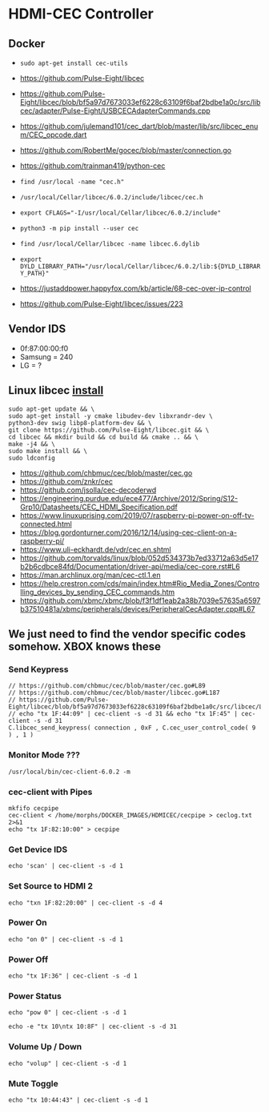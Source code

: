 # HDMI-CEC Controller

## Docker
- `sudo apt-get install cec-utils`

- https://github.com/Pulse-Eight/libcec
- https://github.com/Pulse-Eight/libcec/blob/bf5a97d7673033ef6228c63109f6baf2bdbe1a0c/src/libcec/adapter/Pulse-Eight/USBCECAdapterCommands.cpp
- https://github.com/julemand101/cec_dart/blob/master/lib/src/libcec_enum/CEC_opcode.dart
- https://github.com/RobertMe/gocec/blob/master/connection.go
- https://github.com/trainman419/python-cec
- `find /usr/local -name "cec.h"`
- `/usr/local/Cellar/libcec/6.0.2/include/libcec/cec.h`
- `export CFLAGS="-I/usr/local/Cellar/libcec/6.0.2/include"`
- `python3 -m pip install --user cec`
- `find /usr/local/Cellar/libcec -name libcec.6.dylib`
- `export DYLD_LIBRARY_PATH="/usr/local/Cellar/libcec/6.0.2/lib:${DYLD_LIBRARY_PATH}"`
- https://justaddpower.happyfox.com/kb/article/68-cec-over-ip-control
- https://github.com/Pulse-Eight/libcec/issues/223

## Vendor IDS

- 0f:87:00:00:f0
- Samsung = 240
- LG = ?

## Linux libcec [install](https://github.com/Pulse-Eight/libcec/blob/master/docs/README.linux.md)

```
sudo apt-get update && \
sudo apt-get install -y cmake libudev-dev libxrandr-dev \
python3-dev swig libp8-platform-dev && \
git clone https://github.com/Pulse-Eight/libcec.git && \
cd libcec && mkdir build && cd build && cmake .. && \
make -j4 && \
sudo make install && \
sudo ldconfig
```

- https://github.com/chbmuc/cec/blob/master/cec.go
- https://github.com/znkr/cec
- https://github.com/jsolla/cec-decoderwd
- https://engineering.purdue.edu/ece477/Archive/2012/Spring/S12-Grp10/Datasheets/CEC_HDMI_Specification.pdf
- https://www.linuxuprising.com/2019/07/raspberry-pi-power-on-off-tv-connected.html
- https://blog.gordonturner.com/2016/12/14/using-cec-client-on-a-raspberry-pi/
- https://www.uli-eckhardt.de/vdr/cec.en.shtml
- https://github.com/torvalds/linux/blob/052d534373b7ed33712a63d5e17b2b6cdbce84fd/Documentation/driver-api/media/cec-core.rst#L6
- https://man.archlinux.org/man/cec-ctl.1.en
- https://help.crestron.com/cds/main/index.htm#Rio_Media_Zones/Controlling_devices_by_sending_CEC_commands.htm
- https://github.com/xbmc/xbmc/blob/f3f1df1eab2a38b7039e57635a6597b37510481a/xbmc/peripherals/devices/PeripheralCecAdapter.cpp#L67

## We just need to find the vendor specific codes somehow. XBOX knows these


### Send Keypress

```
// https://github.com/chbmuc/cec/blob/master/cec.go#L89
// https://github.com/chbmuc/cec/blob/master/libcec.go#L187
// https://github.com/Pulse-Eight/libcec/blob/bf5a97d7673033ef6228c63109f6baf2bdbe1a0c/src/libcec/LibCECC.cpp#L355
// echo "tx 1F:44:09" | cec-client -s -d 31 && echo "tx 1F:45" | cec-client -s -d 31
C.libcec_send_keypress( connection , 0xF , C.cec_user_control_code( 9 ) , 1 )
```

### Monitor Mode ???

```
/usr/local/bin/cec-client-6.0.2 -m
```

### cec-client with Pipes

```
mkfifo cecpipe
cec-client < /home/morphs/DOCKER_IMAGES/HDMICEC/cecpipe > ceclog.txt 2>&1
echo "tx 1F:82:10:00" > cecpipe
```

### Get Device IDS

```
echo 'scan' | cec-client -s -d 1
```

### Set Source to HDMI 2

```
echo "txn 1F:82:20:00" | cec-client -s -d 4
```

### Power On

```
echo "on 0" | cec-client -s -d 1
```

### Power Off

```
echo "tx 1F:36" | cec-client -s -d 1
```

### Power Status

```
echo "pow 0" | cec-client -s -d 1
```

```
echo -e "tx 10\ntx 10:8F" | cec-client -s -d 31
```

### Volume Up / Down

```
echo "volup" | cec-client -s -d 1
```

### Mute Toggle

```
echo "tx 10:44:43" | cec-client -s -d 1
```